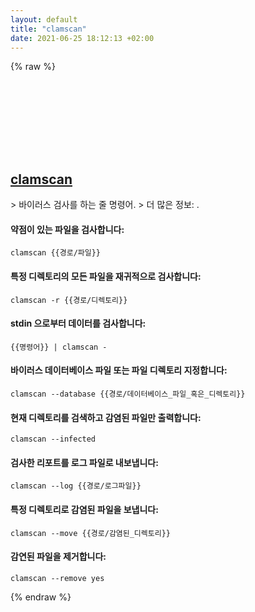 ```yaml
---
layout: default
title: "clamscan"
date: 2021-06-25 18:12:13 +02:00
---
```

{% raw %}
<h2 id="clamscan">
  <a href="/ko/common/clamscan.html">clamscan</a> <a href="#clamscan"><svg class="icon">
    <use href="/assets/images/unicode_sprite.svg#link" />
  </svg></a>
</h2>
> 바이러스 검사를 하는 줄 명령어.
> 더 많은 정보: <https://www.clamav.net>.

#### 약점이 있는 파일을 검사합니다:
```shell
clamscan {{경로/파일}}
```
#### 특정 디렉토리의 모든 파일을 재귀적으로 검사합니다:
```shell
clamscan -r {{경로/디렉토리}}
```
#### stdin 으로부터 데이터를 검사합니다:
```shell
{{명령어}} | clamscan -
```
#### 바이러스 데이터베이스 파일 또는 파일 디렉토리 지정합니다:
```shell
clamscan --database {{경로/데이터베이스_파일_혹은_디렉토리}}
```
#### 현재 디렉토리를 검색하고 감염된 파일만 출력합니다:
```shell
clamscan --infected
```
#### 검사한 리포트를 로그 파일로 내보냅니다:
```shell
clamscan --log {{경로/로그파일}}
```
#### 특정 디렉토리로 감염된 파일을 보냅니다:
```shell
clamscan --move {{경로/감염된_디렉토리}}
```
#### 감연된 파일을 제거합니다:
```shell
clamscan --remove yes
```
{% endraw %}